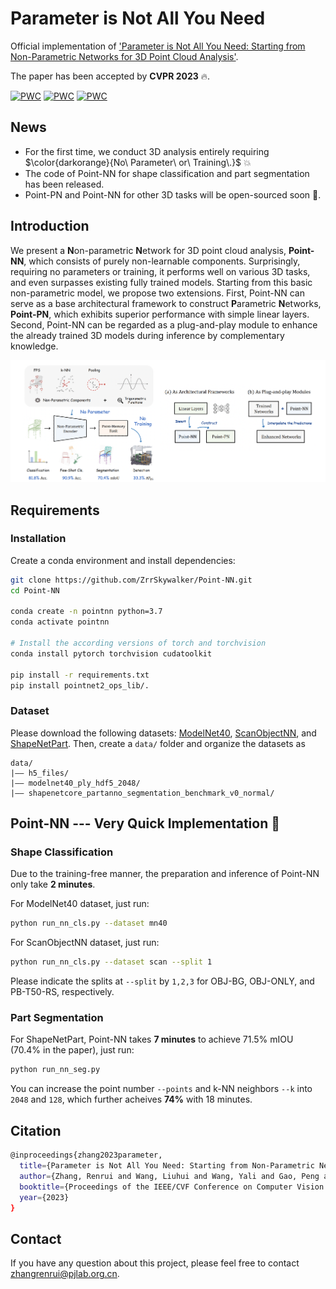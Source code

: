 # Parameter is Not All You Need

Official implementation of ['Parameter is Not All You Need: Starting from Non-Parametric Networks for 3D Point Cloud Analysis'](https://arxiv.org/pdf/2303.08134.pdf).

The paper has been accepted by **CVPR 2023** 🔥.

[![PWC](https://img.shields.io/endpoint.svg?url=https://paperswithcode.com/badge/parameter-is-not-all-you-need-starting-from/training-free-3d-point-cloud-classification)](https://paperswithcode.com/sota/training-free-3d-point-cloud-classification?p=parameter-is-not-all-you-need-starting-from)
[![PWC](https://img.shields.io/endpoint.svg?url=https://paperswithcode.com/badge/parameter-is-not-all-you-need-starting-from/training-free-3d-point-cloud-classification-1)](https://paperswithcode.com/sota/training-free-3d-point-cloud-classification-1?p=parameter-is-not-all-you-need-starting-from)
[![PWC](https://img.shields.io/endpoint.svg?url=https://paperswithcode.com/badge/parameter-is-not-all-you-need-starting-from/training-free-3d-part-segmentation-on)](https://paperswithcode.com/sota/training-free-3d-part-segmentation-on?p=parameter-is-not-all-you-need-starting-from)

## News
* For the first time, we conduct 3D analysis entirely requiring $\color{darkorange}{No\ Parameter\ or\ Training\.}$ 💥
* The code of Point-NN for shape classification and part segmentation has been released. 
* Point-PN and Point-NN for other 3D tasks will be open-sourced soon 📌.

## Introduction
We present a **N**on-parametric **N**etwork for 3D point cloud analysis, **Point-NN**, which consists of purely non-learnable components. Surprisingly, requiring no parameters or training, it performs well on various 3D tasks, and even surpasses existing fully trained models. Starting from this basic non-parametric model, we propose two extensions. 
First, Point-NN can serve as a base architectural framework to construct **P**arametric **N**etworks, **Point-PN**, which exhibits superior performance with simple linear layers. 
Second, Point-NN can be regarded as a plug-and-play module to enhance the already trained 3D models during inference by complementary knowledge.

<div align="center">
  <img src="pipeline.png"/>
</div>

## Requirements
### Installation
Create a conda environment and install dependencies:
```bash
git clone https://github.com/ZrrSkywalker/Point-NN.git
cd Point-NN

conda create -n pointnn python=3.7
conda activate pointnn

# Install the according versions of torch and torchvision
conda install pytorch torchvision cudatoolkit

pip install -r requirements.txt
pip install pointnet2_ops_lib/.
```

### Dataset
Please download the following datasets: [ModelNet40](https://shapenet.cs.stanford.edu/media/modelnet40_ply_hdf5_2048.zip), [ScanObjectNN](https://hkust-vgd.ust.hk/scanobjectnn/h5_files.zip), and [ShapeNetPart](https://shapenet.cs.stanford.edu/media/shapenetcore_partanno_segmentation_benchmark_v0_normal.zip). Then, create a `data/` folder and organize the datasets as
```
data/
|–– h5_files/
|–– modelnet40_ply_hdf5_2048/
|–– shapenetcore_partanno_segmentation_benchmark_v0_normal/
```

## Point-NN --- Very Quick Implementation 🚀
### Shape Classification
Due to the training-free manner, the preparation and inference of Point-NN only take **2 minutes**.

For ModelNet40 dataset, just run:
```bash
python run_nn_cls.py --dataset mn40
```

For ScanObjectNN dataset, just run:
```bash
python run_nn_cls.py --dataset scan --split 1
```
Please indicate the splits at `--split` by `1,2,3` for OBJ-BG, OBJ-ONLY, and PB-T50-RS, respectively.

### Part Segmentation
For ShapeNetPart, Point-NN takes **7 minutes** to achieve 71.5% mIOU (70.4% in the paper), just run:
```bash
python run_nn_seg.py
```

You can increase the point number `--points` and k-NN neighbors `--k` into `2048` and `128`, which further acheives **74%** with 18 minutes.

## Citation
```bash
@inproceedings{zhang2023parameter,
  title={Parameter is Not All You Need: Starting from Non-Parametric Networks for 3D Point Cloud Analysis},
  author={Zhang, Renrui and Wang, Liuhui and Wang, Yali and Gao, Peng and Li, Hongsheng and Shi, Jianbo},
  booktitle={Proceedings of the IEEE/CVF Conference on Computer Vision and Pattern Recognition},
  year={2023}
}
```

## Contact
If you have any question about this project, please feel free to contact zhangrenrui@pjlab.org.cn.
